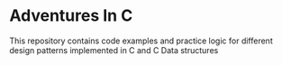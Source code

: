 # Adventures In C

This repository contains code examples and practice logic for different design patterns implemented in C and C Data structures

